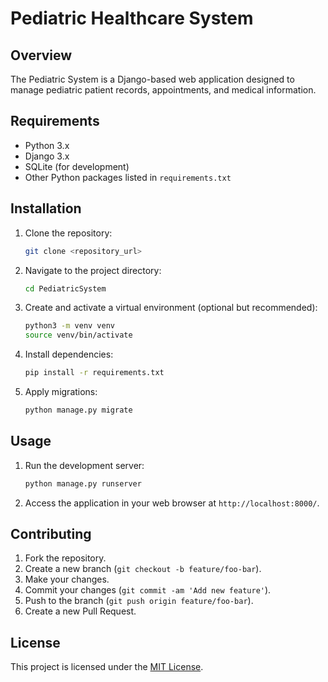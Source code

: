 # Pediatric Healthcare System

## Overview

The Pediatric System is a Django-based web application designed to manage pediatric patient records, appointments, and medical information.

## Requirements

- Python 3.x
- Django 3.x
- SQLite (for development)
- Other Python packages listed in `requirements.txt`

## Installation

1. Clone the repository:

    ```bash
    git clone <repository_url>
    ```

2. Navigate to the project directory:

    ```bash
    cd PediatricSystem
    ```

3. Create and activate a virtual environment (optional but recommended):

    ```bash
    python3 -m venv venv
    source venv/bin/activate
    ```

4. Install dependencies:

    ```bash
    pip install -r requirements.txt
    ```

5. Apply migrations:

    ```bash
    python manage.py migrate
    ```

## Usage

1. Run the development server:

    ```bash
    python manage.py runserver
    ```

2. Access the application in your web browser at `http://localhost:8000/`.

## Contributing

1. Fork the repository.
2. Create a new branch (`git checkout -b feature/foo-bar`).
3. Make your changes.
4. Commit your changes (`git commit -am 'Add new feature'`).
5. Push to the branch (`git push origin feature/foo-bar`).
6. Create a new Pull Request.

## License

This project is licensed under the [MIT License](LICENSE).
